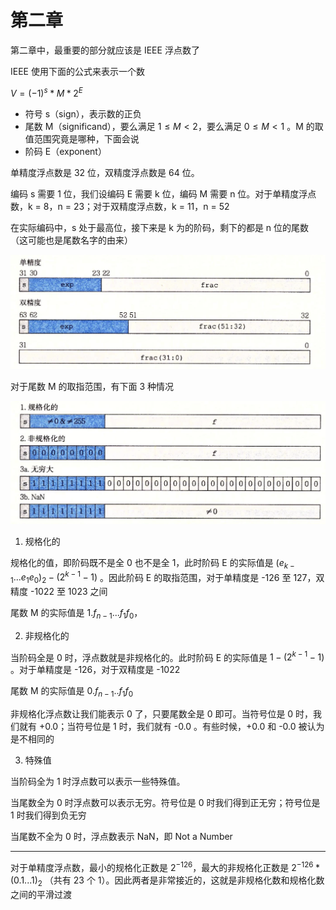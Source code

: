 # 第二章

第二章中，最重要的部分就应该是 IEEE 浮点数了

IEEE 使用下面的公式来表示一个数

$V = (-1)^s * M * 2^E$

- 符号 s（sign），表示数的正负
- 尾数 M（significand），要么满足 $1 \le M < 2$，要么满足 $0 \le M < 1$ 。M 的取值范围究竟是哪种，下面会说
- 阶码 E（exponent）

单精度浮点数是 32 位，双精度浮点数是 64 位。

编码 s 需要 1 位，我们设编码 E 需要 k 位，编码 M 需要 n 位。对于单精度浮点数，k = 8，n = 23；对于双精度浮点数，k = 11，n = 52

在实际编码中，s 处于最高位，接下来是 k 为的阶码，剩下的都是 n 位的尾数（这可能也是尾数名字的由来）

![](pictures/IMG_0051.PNG)

对于尾数 M 的取指范围，有下面 3 种情况

![](pictures/IMG_0051c.PNG)

1. 规格化的

规格化的值，即阶码既不是全 0 也不是全 1，此时阶码 E 的实际值是 $(e_{k-1}...e_1e_0)_2 - (2^{k-1} - 1)$ 。因此阶码 E 的取指范围，对于单精度是 -126 至 127，双精度 -1022 至 1023 之间

尾数 M 的实际值是 $1.f_{n-1}...f_1f_0$，

2. 非规格化的

当阶码全是 0 时，浮点数就是非规格化的。此时阶码 E 的实际值是 $1 - (2^{k-1} - 1)$ 。对于单精度是 -126，对于双精度是 -1022

尾数 M 的实际值是 $0.f_{n-1}..f_1f_0$

非规格化浮点数让我们能表示 0 了，只要尾数全是 0 即可。当符号位是 0 时，我们就有 +0.0；当符号位是 1 时，我们就有 -0.0 。有些时候，+0.0 和 -0.0 被认为是不相同的

3. 特殊值

当阶码全为 1 时浮点数可以表示一些特殊值。

当尾数全为 0 时浮点数可以表示无穷。符号位是 0 时我们得到正无穷；符号位是 1 时我们得到负无穷

当尾数不全为 0 时，浮点数表示 NaN，即 Not a Number

---

对于单精度浮点数，最小的规格化正数是 $2^{-126}$，最大的非规格化正数是 $2^{-126} * (0.1...1)_2$ （共有 23 个 1）。因此两者是非常接近的，这就是非规格化数和规格化数之间的平滑过渡